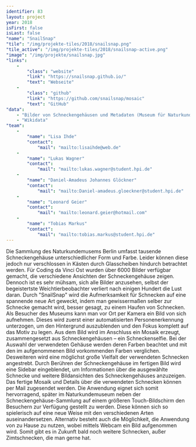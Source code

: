 ```yaml
---
identifier: 83
layout: project
year: 2018
isFirst: false
isLast: false
"name": "SnailSnap"
"tile": "/img/projekte-tiles/2018/snailsnap.png"
"tile_active": "/img/projekte-tiles/2018/snailsnap-active.png"
"image": "/img/projekte/snailsnap.jpg"
"links":
    -
        "class": "website"
        "link": "https://snailsnap.github.io/"
        "text": "Webseite"
    -
        "class": "github"
        "link": "https://github.com/snailsnap/mosaic"
        "text": "GitHub"
"data":
    - "Bilder von Schneckengehäusen und Metadaten (Museum für Naturkunde Berlin)"
    - "Wikidata"
"team":
    -
        "name": "Lisa Ihde"
        "contact":
            "mail": "mailto:lisaihde@web.de"
    -
        "name": "Lukas Wagner"
        "contact":
            "mail": "mailto:lukas.wagner@student.hpi.de"
    -
        "name": "Daniel-Amadeus Johannes Glöckner"
        "contact":
            "mail": "mailto:Daniel-amadeus.gloeckner@student.hpi.de"
    -
        "name": "Leonard Geier"
        "contact":
            "mail": "mailto:leonard.geier@hotmail.com"
    -
        "name": "Tobias Markus"
        "contact":
            "mail": "mailto:tobias.markus@student.hpi.de"                                                                       
---
```

Die Sammlung des Naturkundemusems Berlin umfasst tausende Schneckengehäuse unterschiedlicher Form und Farbe. Leider können diese jedoch nur verschlossen in Kästen durch Glasscheiben hindurch betrachtet werden. Für Coding da Vinci Ost wurden über 6000 Bilder verfügbar gemacht, die verschiedene Ansichten der Schneckengehäuse zeigen. Dennoch ist es sehr mühsam, sich alle Bilder anzusehen, selbst der begeistertste Weichtierbeobachter verliert nach einigen Hundert die Lust daran.
Durch "SnailSnap" wird die Aufmerksamkeit für Schnecken auf eine spannende neue Art geweckt, indem man gewissermaßen selber zur Schnecke gemacht wird, besser gesagt, zu einem Haufen von Schnecken. Als Besucher des Museums kann man vor Ort per Kamera ein Bild von sich aufnehmen. Dieses wird zuerst einer automatisierten Personenerkennung unterzogen, um den Hintergrund auszublenden und den Fokus komplett auf das Motiv zu legen. Aus dem Bild wird im Anschluss ein Mosaik erzeugt, zusammengesetzt aus Schneckengehäusen – ein Schneckenselfie.
Bei der Auswahl der verwendeten Gehäuse werden deren Farben beachtet und mit den im aufgenommenen Bild vorkommenden Farben verglichen. Desweiteren wird eine möglichst große Vielfalt der verwendeten Schnecken angestrebt. Durch Berühren der Schneckengehäuse im fertigen Bild wird eine Sidebar eingeblendet, um Informationen über die ausgewählte Schnecke und weitere Bildansichten des Schneckengehäuses anzuzeigen. Das fertige Mosaik und Details über die verwendeten Schnecken können per Mail zugesendet werden.
Die Anwendung eignet sich somit hervorragend, später im Naturkundemuseum neben der Schneckengehäuse-Sammlung auf einem größeren Touch-Bildschirm den Besuchern zur Verfügung gestellt zu werden. Diese können sich so spielerisch auf eine neue Weise mit den verschiedenen Arten auseinandersetzen. Alternativ besteht auch die Möglichkeit, die Anwendung von zu Hause zu nutzen, wobei mittels Webcam ein Bild aufgenommen wird. Somit gibt es in Zukunft bald noch weitere Schnecken, außer Zimtschnecken, die man gerne hat.
